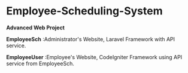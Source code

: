 # Employee-Scheduling-System

**Advanced Web Project**

**EmployeeSch**
:Administrator's Website, Laravel Framework with API service.

**EmployeeUser**
:Employee's Website, CodeIgniter Framework using API service from EmployeeSch.
